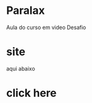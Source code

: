 # Paralax
 Aula do curso em video Desafio

# site
aqui abaixo
# click here <a href="https://joaofb.github.io/Paralax/ex023/index.html"></a>